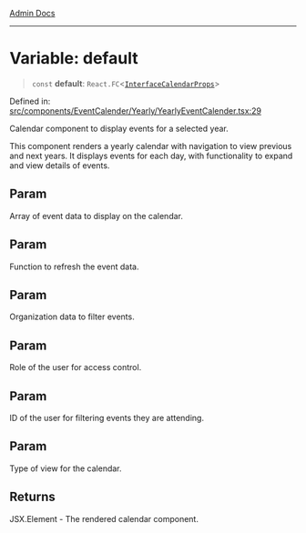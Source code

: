 [Admin Docs](/)

***

# Variable: default

> `const` **default**: `React.FC`\<[`InterfaceCalendarProps`](../../../../../types/Event/interface/interfaces/InterfaceCalendarProps.md)\>

Defined in: [src/components/EventCalender/Yearly/YearlyEventCalender.tsx:29](https://github.com/PalisadoesFoundation/talawa-admin/blob/main/src/components/EventCalender/Yearly/YearlyEventCalender.tsx#L29)

Calendar component to display events for a selected year.

This component renders a yearly calendar with navigation to view previous and next years.
It displays events for each day, with functionality to expand and view details of events.

## Param

Array of event data to display on the calendar.

## Param

Function to refresh the event data.

## Param

Organization data to filter events.

## Param

Role of the user for access control.

## Param

ID of the user for filtering events they are attending.

## Param

Type of view for the calendar.

## Returns

JSX.Element - The rendered calendar component.
